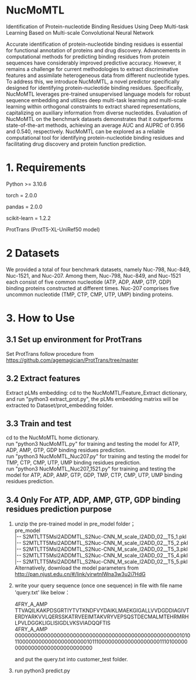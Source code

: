 # NucMoMTL
Identification of Protein-nucleotide Binding Residues Using Deep Multi-task Learning Based on Multi-scale Convolutional Neural Network

Accurate identification of protein-nucleotide binding residues is essential for functional annotation of proteins and drug discovery. Advancements in computational methods for predicting binding residues from protein sequences have considerably improved predictive accuracy. However, it remains a challenge for current methodologies to extract discriminative features and assimilate heterogeneous data from different nucleotide types. To address this, we introduce NucMoMTL, a novel predictor specifically designed for identifying protein-nucleotide binding residues. Specifically, NucMoMTL leverages pre-trained unsupervised language models for robust sequence embedding and utilizes deep multi-task learning and multi-scale learning within orthogonal constraints to extract shared representations, capitalizing on auxiliary information from diverse nucleotides. Evaluation of NucMoMTL on the benchmark datasets demonstrates that it outperforms state-of-the-art methods, achieving an average AUC and AUPRC of 0.956 and 0.540, respectively. NucMoMTL can be explored as a reliable computational tool for identifying protein-nucleotide binding residues and facilitating drug discovery and protein function prediction. 

# 1. Requirements
Python >= 3.10.6

torch = 2.0.0

pandas = 2.0.0

scikit-learn = 1.2.2

ProtTrans (ProtT5-XL-UniRef50 model)

# 2 Datasets
We provided a total of four benchmark datasets, namely Nuc-798, Nuc-849, Nuc-1521, and Nuc-207. Among them, Nuc-798, Nuc-849, and Nuc-1521 each consist of five common nucleotide (ATP, ADP, AMP, GTP, GDP) binding proteins constructed at different times. Nuc-207 comprises five uncommon nucleotide (TMP, CTP, CMP, UTP, UMP) binding proteins.

# 3. How to Use
## 3.1 Set up environment for ProtTrans
Set ProtTrans follow procedure from https://github.com/agemagician/ProtTrans/tree/master
## 3.2 Extract features
Extract pLMs embedding: cd to the NucMoMTL/Feature_Extract dictionary, 
and run "python3 extract_prot.py", the pLMs embedding matrixs will be extracted to Dataset/prot_embedding folder.
## 3.3 Train and test
cd to the NucMoMTL home dictionary.  
run "python3 NucMoMTL.py" for training and testing the model for ATP, ADP, AMP, GTP, GDP binding residues prediction.  
run "python3 NucMoMTL_Nuc207.py" for training and testing the model for TMP, CTP, CMP, UTP, UMP binding residues prediction.  
run "python3 NucMoMTL_Nuc207_1521.py" for training and testing the model for ATP, ADP, AMP, GTP, GDP, TMP, CTP, CMP, UTP, UMP binding residues prediction.  

## 3.4 Only For ATP, ADP, AMP, GTP, GDP binding residues prediction purpose

1. unzip the pre-trained model in pre_model folder；  
   pre_model  
   |--   S2MTLTT5Msl2ADDMTL_S2Nuc-CNN_M_scale_l2ADD_02__T5_1.pkl  
   |--   S2MTLTT5Msl2ADDMTL_S2Nuc-CNN_M_scale_l2ADD_02__T5_2.pkl  
   |--   S2MTLTT5Msl2ADDMTL_S2Nuc-CNN_M_scale_l2ADD_02__T5_3.pkl  
   |--   S2MTLTT5Msl2ADDMTL_S2Nuc-CNN_M_scale_l2ADD_02__T5_4.pkl  
   |--   S2MTLTT5Msl2ADDMTL_S2Nuc-CNN_M_scale_l2ADD_02__T5_5.pkl  
   Alternatively, download the model parameters from http://pan.njust.edu.cn/#/link/yirwtnIWna3w3u2i7HdG
   
3. write your query sequence (once one sequence) in file with file name 'query.txt' like below：
   
   4FRY_A_AMP TTVAQILKAKPDSGRTIYTVTKNDFVYDAIKLMAEKGIGALLVVDGDDIAGIVTERDYARKVVLQERSSKATRVEEIMTAKVRYVEPSQSTDECMALMTEHRMRHLPVLDGGKLIGLISIGDLVKSVIADQQFTIS  
   4FRY_A_AMP 0000000000000000000000000000000000000000000000000001010110000000000000000000001011100000000000000000001110100000000000000000000000000000

   and put the query.txt into customer_test folder.
4. run python3 predict.py
    
